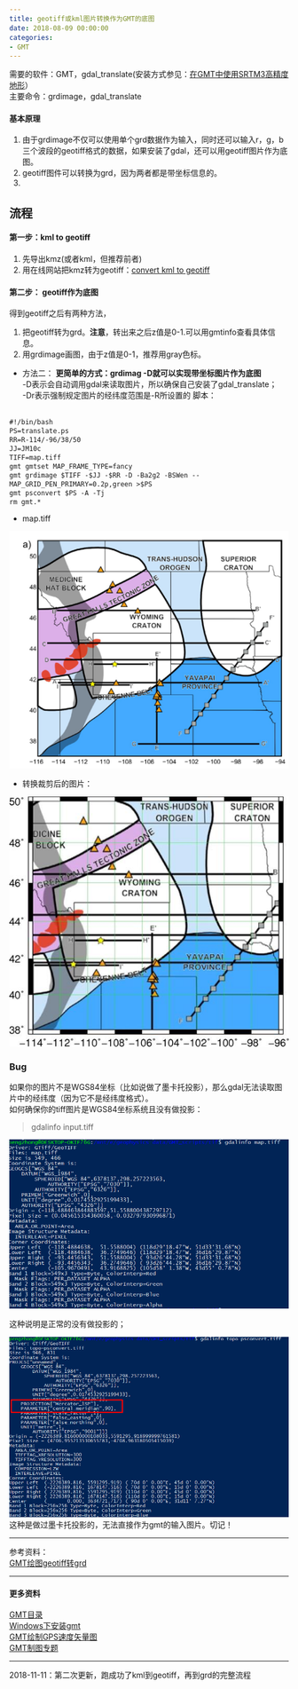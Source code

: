 ```yaml
---
title: geotiff或kml图片转换作为GMT的底图
date: 2018-08-09 00:00:00
categories:
- GMT
---
```

需要的软件：GMT，gdal_translate(安装方式参见：[在GMT中使用SRTM3高精度地形](https://www.jianshu.com/p/5440b756cf74)）  
主要命令：grdimage，gdal_translate

#### 基本原理
1. 由于grdimage不仅可以使用单个grd数据作为输入，同时还可以输入r，g，b三个波段的geotiff格式的数据，如果安装了gdal，还可以用geotiff图片作为底图。
2. geotiff图件可以转换为grd，因为两者都是带坐标信息的。
3. 

## 流程
#### 第一步：kml to geotiff
1. 先导出kmz(或者kml，但推荐前者)  
2. 用在线网站把kmz转为geotiff：[convert kml to geotiff](https://mygeodata.cloud/converter/kml-to-geotiff)  
#### 第二步： geotiff作为底图
得到geotiff之后有两种方法，  
1. 把geotiff转为grd。**注意**，转出来之后z值是0-1.可以用gmtinfo查看具体信息。  
2. 用grdimage画图，由于z值是0-1，推荐用gray色标。
- 方法二：
**更简单的方式：grdimag -D就可以实现带坐标图片作为底图**  
-D表示会自动调用gdal来读取图片，所以确保自己安装了gdal_translate；  
-Dr表示强制规定图片的经纬度范围是-R所设置的
脚本：
```

#!/bin/bash
PS=translate.ps
RR=R-114/-96/38/50
JJ=JM10c
TIFF=map.tiff
gmt gmtset MAP_FRAME_TYPE=fancy
gmt grdimage $TIFF -$JJ -$RR -D -Ba2g2 -BSWen --MAP_GRID_PEN_PRIMARY=0.2p,green >$PS
gmt psconvert $PS -A -Tj
rm gmt.*
```
- map.tiff

![map.tiff](../../imags/7955445-177aadac875de437.png)
- 转换裁剪后的图片：

![translate.jpg](../../imags/7955445-8ebcf066d62dc2bb.jpg)

### Bug
如果你的图片不是WGS84坐标（比如说做了墨卡托投影），那么gdal无法读取图片中的经纬度（因为它不是经纬度格式）。  
如何确保你的tiff图片是WGS84坐标系统且没有做投影：  
> gdalinfo input.tiff

![image.png](../../imags/7955445-4d5ee0bcea7204a4.png)

这种说明是正常的没有做投影的；

![image.png](../../imags/7955445-969dc08bd8de4007.png)
这种是做过墨卡托投影的，无法直接作为gmt的输入图片。切记！

---
参考资料：  
[GMT绘图geotiff转grd](https://blog.csdn.net/wanion911/article/details/48209555)

---

#### 更多资料
[GMT目录](https://www.jianshu.com/p/321f67983c42)  
[Windows下安装gmt](https://www.jianshu.com/p/3f1e2d62d73a)   
[GMT绘制GPS速度矢量图](https://www.jianshu.com/p/94792ab8ec97)  
[GMT制图专题](https://www.jianshu.com/c/1cc3a57914f9)

---
2018-11-11：第二次更新，跑成功了kml到geotiff，再到grd的完整流程
